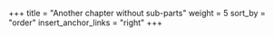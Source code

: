 +++
title = "Another chapter without sub-parts"
weight = 5
sort_by = "order"
insert_anchor_links = "right"
+++
